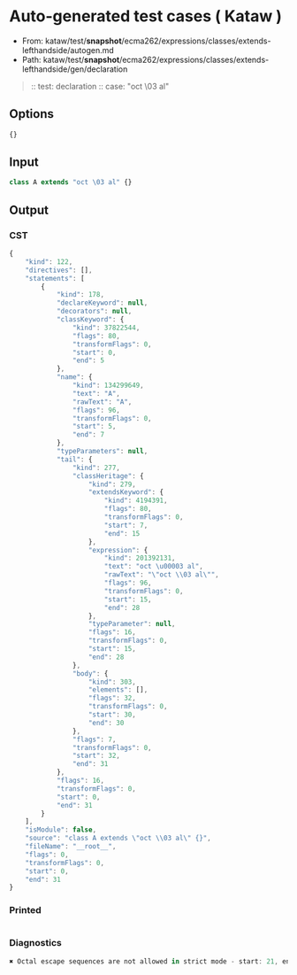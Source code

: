 # Auto-generated test cases ( Kataw )
- From: kataw/test/__snapshot__/ecma262/expressions/classes/extends-lefthandside/autogen.md
- Path: kataw/test/__snapshot__/ecma262/expressions/classes/extends-lefthandside/gen/declaration
> :: test: declaration
> :: case: "oct \03 al"
## Options

`````js
{}
`````
## Input

`````js
class A extends "oct \03 al" {}
`````
## Output

### CST

```javascript
{
    "kind": 122,
    "directives": [],
    "statements": [
        {
            "kind": 178,
            "declareKeyword": null,
            "decorators": null,
            "classKeyword": {
                "kind": 37822544,
                "flags": 80,
                "transformFlags": 0,
                "start": 0,
                "end": 5
            },
            "name": {
                "kind": 134299649,
                "text": "A",
                "rawText": "A",
                "flags": 96,
                "transformFlags": 0,
                "start": 5,
                "end": 7
            },
            "typeParameters": null,
            "tail": {
                "kind": 277,
                "classHeritage": {
                    "kind": 279,
                    "extendsKeyword": {
                        "kind": 4194391,
                        "flags": 80,
                        "transformFlags": 0,
                        "start": 7,
                        "end": 15
                    },
                    "expression": {
                        "kind": 201392131,
                        "text": "oct \u00003 al",
                        "rawText": "\"oct \\03 al\"",
                        "flags": 96,
                        "transformFlags": 0,
                        "start": 15,
                        "end": 28
                    },
                    "typeParameter": null,
                    "flags": 16,
                    "transformFlags": 0,
                    "start": 15,
                    "end": 28
                },
                "body": {
                    "kind": 303,
                    "elements": [],
                    "flags": 32,
                    "transformFlags": 0,
                    "start": 30,
                    "end": 30
                },
                "flags": 7,
                "transformFlags": 0,
                "start": 32,
                "end": 31
            },
            "flags": 16,
            "transformFlags": 0,
            "start": 0,
            "end": 31
        }
    ],
    "isModule": false,
    "source": "class A extends \"oct \\03 al\" {}",
    "fileName": "__root__",
    "flags": 0,
    "transformFlags": 0,
    "start": 0,
    "end": 31
}
```

### Printed

```javascript

```

### Diagnostics

```javascript
✖ Octal escape sequences are not allowed in strict mode - start: 21, end: 23

```

